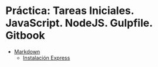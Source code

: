 # Práctica: Tareas Iniciales. JavaScript. NodeJS. Gulpfile. Gitbook


* [Markdown](prueba/README.md)
    * [Instalación Express](prueba/prueba.md)

